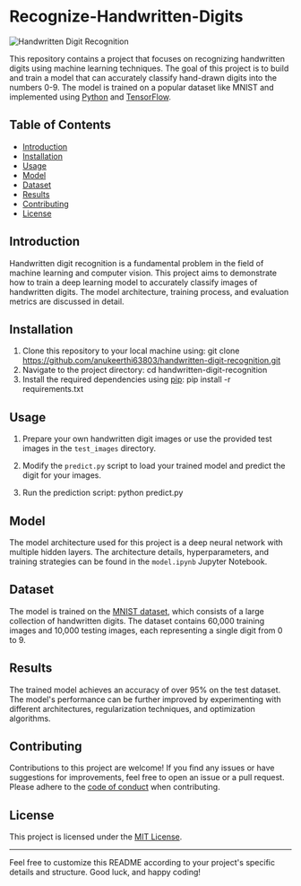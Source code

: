 # Recognize-Handwritten-Digits

![Handwritten Digit Recognition]()

This repository contains a project that focuses on recognizing handwritten digits using machine learning techniques. The goal of this project is to build and train a model that can accurately classify hand-drawn digits into the numbers 0-9. The model is trained on a popular dataset like MNIST and implemented using [Python](https://www.python.org/) and [TensorFlow](https://www.tensorflow.org/).

## Table of Contents

- [Introduction](#introduction)
- [Installation](#installation)
- [Usage](#usage)
- [Model](#model)
- [Dataset](#dataset)
- [Results](#results)
- [Contributing](#contributing)
- [License](#license)

## Introduction

Handwritten digit recognition is a fundamental problem in the field of machine learning and computer vision. This project aims to demonstrate how to train a deep learning model to accurately classify images of handwritten digits. The model architecture, training process, and evaluation metrics are discussed in detail.

## Installation

1. Clone this repository to your local machine using:
    git clone https://github.com/anukeerthi63803/handwritten-digit-recognition.git
2. Navigate to the project directory:
    cd handwritten-digit-recognition
3. Install the required dependencies using [pip](https://pip.pypa.io/en/stable/):
    pip install -r requirements.txt

## Usage

1. Prepare your own handwritten digit images or use the provided test images in the `test_images` directory.

2. Modify the `predict.py` script to load your trained model and predict the digit for your images.

3. Run the prediction script:
    python predict.py

## Model

The model architecture used for this project is a deep neural network with multiple hidden layers. The architecture details, hyperparameters, and training strategies can be found in the `model.ipynb` Jupyter Notebook.

## Dataset

The model is trained on the [MNIST dataset](http://yann.lecun.com/exdb/mnist/), which consists of a large collection of handwritten digits. The dataset contains 60,000 training images and 10,000 testing images, each representing a single digit from 0 to 9.

## Results

The trained model achieves an accuracy of over 95% on the test dataset. The model's performance can be further improved by experimenting with different architectures, regularization techniques, and optimization algorithms.

## Contributing

Contributions to this project are welcome! If you find any issues or have suggestions for improvements, feel free to open an issue or a pull request. Please adhere to the [code of conduct](CODE_OF_CONDUCT.md) when contributing.

## License

This project is licensed under the [MIT License](LICENSE).

---

Feel free to customize this README according to your project's specific details and structure. Good luck, and happy coding!
